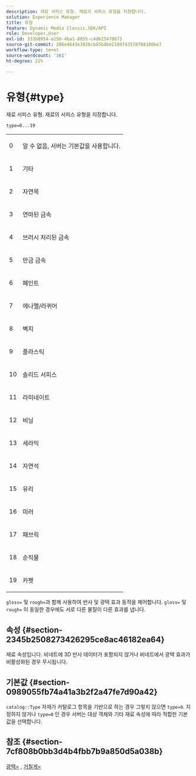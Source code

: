 ```yaml
---
description: 재료 서피스 유형. 재료의 서피스 유형을 지정합니다.
solution: Experience Manager
title: 유형
feature: Dynamic Media Classic,SDK/API
role: Developer,User
exl-id: 333b8954-e256-4ba1-8055-c4d625470673
source-git-commit: 206e4643e3926cb85b4be2189743578f88180be7
workflow-type: tm+mt
source-wordcount: '161'
ht-degree: 22%

---
```


# 유형{#type}

재료 서피스 유형. 재료의 서피스 유형을 지정합니다.

`type=0...19`

<table id="simpletable_482728CD58144E7BBB2912B2F105FDCA"> 
 <tr class="strow"> 
  <td class="stentry"> <p>0 </p></td> 
  <td class="stentry"> <p>알 수 없음, 서버는 기본값을 사용합니다. </p></td> 
 </tr> 
 <tr class="strow"> 
  <td class="stentry"> <p>1 </p></td> 
  <td class="stentry"> <p>기타 </p> </td> 
 </tr> 
 <tr class="strow"> 
  <td class="stentry"> <p>2 </p></td> 
  <td class="stentry"> <p>자연목 </p></td> 
 </tr> 
 <tr class="strow"> 
  <td class="stentry"> <p>3 </p></td> 
  <td class="stentry"> <p>연마된 금속 </p></td> 
 </tr> 
 <tr class="strow"> 
  <td class="stentry"> <p>4 </p></td> 
  <td class="stentry"> <p>브러시 처리된 금속 </p></td> 
 </tr> 
 <tr class="strow"> 
  <td class="stentry"> <p>5 </p></td> 
  <td class="stentry"> <p>만금 금속 </p></td> 
 </tr> 
 <tr class="strow"> 
  <td class="stentry"> <p>6 </p></td> 
  <td class="stentry"> <p>페인트 </p></td> 
 </tr> 
 <tr class="strow"> 
  <td class="stentry"> <p>7 </p></td> 
  <td class="stentry"> <p>에나멜/라퀴어 </p></td> 
 </tr> 
 <tr class="strow"> 
  <td class="stentry"> <p>8 </p></td> 
  <td class="stentry"> <p>벽지 </p></td> 
 </tr> 
 <tr class="strow"> 
  <td class="stentry"> <p>9 </p></td> 
  <td class="stentry"> <p>플라스틱 </p></td> 
 </tr> 
 <tr class="strow"> 
  <td class="stentry"> <p>10 </p></td> 
  <td class="stentry"> <p>솔리드 서피스 </p></td> 
 </tr> 
 <tr class="strow"> 
  <td class="stentry"> <p>11 </p></td> 
  <td class="stentry"> <p>라미네이트 </p></td> 
 </tr> 
 <tr class="strow"> 
  <td class="stentry"> <p>12 </p></td> 
  <td class="stentry"> <p>비닐 </p></td> 
 </tr> 
 <tr class="strow"> 
  <td class="stentry"> <p>13 </p></td> 
  <td class="stentry"> <p>세라믹 </p></td> 
 </tr> 
 <tr class="strow"> 
  <td class="stentry"> <p>14 </p></td> 
  <td class="stentry"> <p>자연석 </p></td> 
 </tr> 
 <tr class="strow"> 
  <td class="stentry"> <p>15 </p></td> 
  <td class="stentry"> <p>유리 </p></td> 
 </tr> 
 <tr class="strow"> 
  <td class="stentry"> <p>16 </p></td> 
  <td class="stentry"> <p>미러 </p></td> 
 </tr> 
 <tr class="strow"> 
  <td class="stentry"> <p>17 </p></td> 
  <td class="stentry"> <p>패브릭 </p></td> 
 </tr> 
 <tr class="strow"> 
  <td class="stentry"> <p>18 </p></td> 
  <td class="stentry"> <p>순직물 </p></td> 
 </tr> 
 <tr class="strow"> 
  <td class="stentry"> <p>19 </p></td> 
  <td class="stentry"> <p>카펫 </p></td> 
 </tr> 
</table>

`gloss=` 및 `rough=`과 함께 사용하여 반사 및 광택 효과 동작을 제어합니다. `gloss=` 및 `rough=` 이 동일한 경우에도 서로 다른 물질이 다른 효과를 냅니다.

## 속성 {#section-2345b2508273426295ce8ac46182ea64}

재료 속성입니다. 비네트에 3D 반사 데이터가 포함되지 않거나 비네트에서 광택 효과가 비활성화된 경우 무시됩니다.

## 기본값 {#section-0989055fb74a41a3b2f2a47fe7d90a42}

`catalog::Type` 자재가 카탈로그 항목을 기반으로 하는 경우 그렇지 않으면 `type=0`. 지정하지 않거나 `type=0` 인 경우 서버는 대상 객체와 기타 재료 속성에 따라 적합한 기본값을 선택합니다.

## 참조 {#section-7cf808b0bb3d4b4fbb7b9a850d5a038b}

[광택=](../../../../../ir-api/http-protocol/image-rendering-api-ref/c-ir-http-protocol-ref/c-ir-http-protocol-command-reference/r-ir-http-gloss.md#reference-325aef2ee51e4e1584a06047427340ca) ,  [거칠게=](../../../../../ir-api/http-protocol/image-rendering-api-ref/c-ir-http-protocol-ref/c-ir-http-protocol-command-reference/r-ir-rough.md#reference-00add846b09f4dc39420bda1ca414180)
